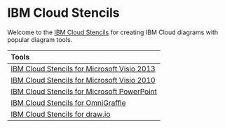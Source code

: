 # IBM Cloud Stencils

Welcome to the [IBM Cloud Stencils](https://www.ibm.com/cloud/garage/architectures/edit) for creating IBM Cloud diagrams with popular diagram tools.

| Tools |
| :--- |
| [IBM Cloud Stencils for Microsoft Visio 2013](visio2013/tool.md) | 
| [IBM Cloud Stencils for Microsoft Visio 2010](visio2010/tool.md) | 
| [IBM Cloud Stencils for Microsoft PowerPoint](https://www.ibm.com/cloud/garage/architectures/edit#powerpointSection) | 
| [IBM Cloud Stencils for OmniGraffle](https://www.ibm.com/cloud/garage/architectures/edit#omnigraffleSection)
| [IBM Cloud Stencils for draw.io](https://www.ibm.com/cloud/garage/architectures/edit#drawioSection) 
<!---
[IBM Cloud Stencils for draw.io](https://www.draw.io?libs=ibm&mode=device)
-->
